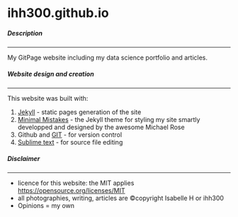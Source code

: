 # ihh300.github.io

##### Description
--------------------------

My GitPage website including my data science portfolio and articles.

##### Website design and creation
--------------------------

This website was built with:

1. [Jekyll](https://jekyllrb.com/) - static pages generation of the site 
2. [Minimal Mistakes](https://github.com/mmistakes)  - the Jekyll theme for styling my site smartly developped and designed by the awesome Michael Rose 
3. Github and [GIT](https://git-scm.com/) - for version control 
4. [Sublime text](https://www.sublimetext.com/) - for source file editing 

##### Disclaimer
--------------------------
* licence for this website: the MIT applies https://opensource.org/licenses/MIT
* all photographies, writing, articles are ©copyright Isabelle H or ihh300
* Opinions = my own 
